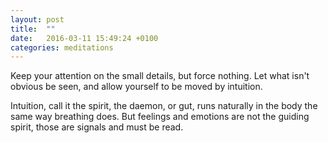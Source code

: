 ```yaml
---
layout: post
title:  ""
date:   2016-03-11 15:49:24 +0100
categories: meditations
---
```


Keep your attention on the small details, but force nothing. Let what isn't obvious be seen, and allow yourself to be moved by intuition.

Intuition, call it the spirit, the daemon, or gut, runs naturally in the body the same way breathing does. But feelings and emotions are not the guiding spirit, those are signals and must be read.
